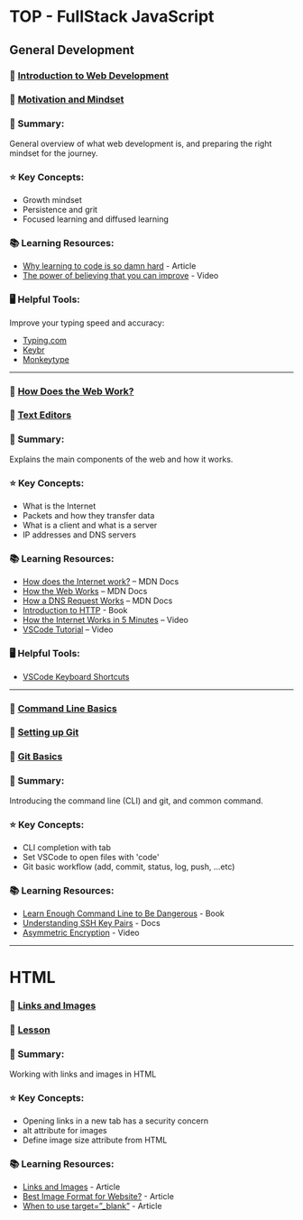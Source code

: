 # TOP - FullStack JavaScript

## General Development

### 🔗 [Introduction to Web Development](https://www.theodinproject.com/lessons/foundations-introduction-to-web-development)

### 🔗 [Motivation and Mindset](https://www.theodinproject.com/lessons/foundations-motivation-and-mindset)

### 📝 Summary:

General overview of what web development is, and preparing the right mindset for the journey.

### ⭐ Key Concepts:

- Growth mindset
- Persistence and grit
- Focused learning and diffused learning

### 📚 Learning Resources:

- [Why learning to code is so damn hard](https://dev.to/theodinproject/why-learning-to-code-is-so-damn-hard-11nn) - Article
- [The power of believing that you can improve](https://www.ted.com/talks/carol_dweck_the_power_of_believing_that_you_can_improve) - Video

### 🖥️ Helpful Tools:

Improve your typing speed and accuracy:

- [Typing.com](https://www.typing.com/)
- [Keybr](http://keybr.com/)
- [Monkeytype](https://monkeytype.com/)

---

### 🔗 [How Does the Web Work?](https://www.theodinproject.com/lessons/foundations-how-does-the-web-work)

### 🔗 [Text Editors](https://www.theodinproject.com/lessons/foundations-text-editors)

### 📝 Summary:

Explains the main components of the web and how it works.

### ⭐ Key Concepts:

- What is the Internet
- Packets and how they transfer data
- What is a client and what is a server
- IP addresses and DNS servers

### 📚 Learning Resources:

- [How does the Internet work?](https://developer.mozilla.org/en-US/docs/Learn_web_development/Howto/Web_mechanics/How_does_the_Internet_work) – MDN Docs
- [How the Web Works](https://developer.mozilla.org/en-US/docs/Learn_web_development/Getting_started/Web_standards/How_the_web_works#clients_and_servers) – MDN Docs
- [How a DNS Request Works](https://developer.mozilla.org/en-US/docs/Learn_web_development/Howto/Web_mechanics/What_is_a_domain_name#how_does_a_dns_request_work) – MDN Docs
- [Introduction to HTTP](https://launchschool.com/books/http) - Book
- [How the Internet Works in 5 Minutes](https://www.youtube.com/watch?v=7_LPdttKXPc&t=46s) – Video
- [VSCode Tutorial](https://www.youtube.com/watch?v=ORrELERGIHs&t=103s) – Video

### 🖥️ Helpful Tools:

- [VSCode Keyboard Shortcuts](https://code.visualstudio.com/shortcuts/keyboard-shortcuts-macos.pdf)

---

### 🔗 [Command Line Basics](https://www.theodinproject.com/lessons/foundations-command-line-basics)

### 🔗 [Setting up Git](https://www.theodinproject.com/lessons/foundations-setting-up-git)

### 🔗 [Git Basics](https://www.theodinproject.com/lessons/foundations-git-basics)

### 📝 Summary:

Introducing the command line (CLI) and git, and common command.

### ⭐ Key Concepts:

- CLI completion with tab
- Set VSCode to open files with 'code'
- Git basic workflow (add, commit, status, log, push, ...etc)

### 📚 Learning Resources:

- [Learn Enough Command Line to Be Dangerous](https://www.learnenough.com/command-line-tutorial) - Book
- [Understanding SSH Key Pairs](https://winscp.net/eng/docs/ssh_keys) - Docs
- [Asymmetric Encryption](https://www.youtube.com/watch?v=AQDCe585Lnc) - Video

---

# HTML

### 🔗 [Links and Images](https://www.theodinproject.com/lessons/foundations-links-and-images)

### 🔗 [Lesson](URL)

### 📝 Summary:

Working with links and images in HTML

### ⭐ Key Concepts:

- Opening links in a new tab has a security concern
- alt attribute for images
- Define image size attribute from HTML

### 📚 Learning Resources:

- [Links and Images](https://internetingishard.netlify.app/html-and-css/links-and-images/) - Article
- [Best Image Format for Website?](https://imagekit.io/blog/best-image-format-for-web/) - Article
- [When to use target=”\_blank”](https://css-tricks.com/use-target_blank/) - Article
